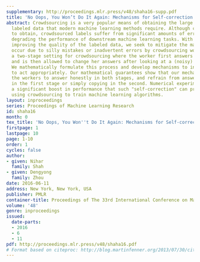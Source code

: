 ```yaml
---
supplementary: http://proceedings.mlr.press/v48/shaha16-supp.pdf
title: 'No Oops, You Won’t Do It Again: Mechanisms for Self-correction in Crowdsourcing'
abstract: Crowdsourcing is a very popular means of obtaining the large amounts of
  labeled data that modern machine learning methods require. Although cheap and fast
  to obtain, crowdsourced labels suffer from significant amounts of error, thereby
  degrading the performance of downstream machine learning tasks. With the goal of
  improving the quality of the labeled data, we seek to mitigate the many errors that
  occur due to silly mistakes or inadvertent errors by crowdsourcing workers. We propose
  a two-stage setting for crowdsourcing where the worker first answers the questions,
  and is then allowed to change her answers after looking at a (noisy) reference answer.
  We mathematically formulate this process and develop mechanisms to incentivize workers
  to act appropriately. Our mathematical guarantees show that our mechanism incentivizes
  the workers to answer honestly in both stages, and refrain from answering randomly
  in the first stage or simply copying in the second. Numerical experiments reveal
  a significant boost in performance that such "self-correction" can provide when
  using crowdsourcing to train machine learning algorithms.
layout: inproceedings
series: Proceedings of Machine Learning Research
id: shaha16
month: 0
tex_title: 'No Oops, You Won''t Do It Again: Mechanisms for Self-correction in Crowdsourcing'
firstpage: 1
lastpage: 10
page: 1-10
order: 1
cycles: false
author:
- given: Nihar
  family: Shah
- given: Dengyong
  family: Zhou
date: 2016-06-11
address: New York, New York, USA
publisher: PMLR
container-title: Proceedings of The 33rd International Conference on Machine Learning
volume: '48'
genre: inproceedings
issued:
  date-parts:
  - 2016
  - 6
  - 11
pdf: http://proceedings.mlr.press/v48/shaha16.pdf
# Format based on citeproc: http://blog.martinfenner.org/2013/07/30/citeproc-yaml-for-bibliographies/
---
```

